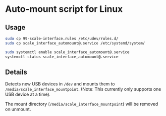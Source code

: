 # Auto-mount script for Linux

## Usage

```bash
sudo cp 99-scale-interface.rules /etc/udev/rules.d/
sudo cp scale_interface_automount@.service /etc/systemd/system/

sudo systemctl enable scale_interface_automount@.service
systemctl status scale_interface_automount@.service
```

## Details

Detects new USB devices in `/dev` and mounts them to `/media/scale_interface_mountpoint`.
(Note: This currently only supports one USB device at a time).

The mount directory (`/media/scale_interface_mountpoint`) will be removed on unmount.
